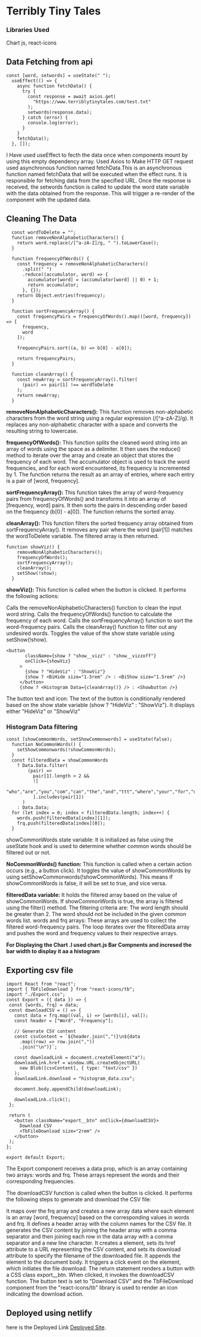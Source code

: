 # Terribly Tiny Tales
### Libraries Used
 Chart js,
 react-icons
## Data Fetching from api

```
const [word, setwords] = useState(" ");
  useEffect(() => {
    async function fetchData() {
      try {
        const response = await axios.get(
          "https://www.terriblytinytales.com/test.txt"
        );
        setwords(response.data);
      } catch (error) {
        console.log(error);
      }
    }
    fetchData();
  }, []);
  ```
  
 I Have used  useEffect to fecth the data once when components mount by using this empty dependency array.
 Used Axios to Make HTTP GET request used asynchronous function named fetchData.This is an asynchronous function named fetchData that will be executed when the effect runs. It is responsible for fetching data from the specified URL.
 Once the response is received, the setwords function is called to update the word state variable with the data obtained from the response. This will trigger a re-render of the component with the updated data.
 
 
## Cleaning The Data
```
  const wordToDelete = "";
  function removeNonAlphabeticCharacters() {
    return word.replace(/[^a-zA-Z]/g, " ").toLowerCase();
  }

  function frequencyOfWords() {
    const frequency = removeNonAlphabeticCharacters()
      .split(" ")
      .reduce((accumulator, word) => {
        accumulator[word] = (accumulator[word] || 0) + 1;
        return accumulator;
      }, {});
    return Object.entries(frequency);
  }

  function sortFrequencyArray() {
    const frequencyPairs = frequencyOfWords().map(([word, frequency]) => [
      frequency,
      word
    ]);

    frequencyPairs.sort((a, b) => b[0] - a[0]);

    return frequencyPairs;
  }

  function cleanArray() {
    const newArray = sortFrequencyArray().filter(
      (pair) => pair[1] !== wordToDelete
    );
    return newArray;
  }
```
**removeNonAlphabeticCharacters():** This function removes non-alphabetic characters from the word string using a regular expression (/[^a-zA-Z]/g). It replaces any non-alphabetic character with a space and converts the resulting string to lowercase.

**frequencyOfWords():** This function splits the cleaned word string into an array of words using the space as a delimiter. It then uses the reduce() method to iterate over the array and create an object that stores the frequency of each word. The accumulator object is used to track the word frequencies, and for each word encountered, its frequency is incremented by 1. The function returns the result as an array of entries, where each entry is a pair of [word, frequency].

**sortFrequencyArray():** This function takes the array of word-frequency pairs from frequencyOfWords() and transforms it into an array of [frequency, word] pairs. It then sorts the pairs in descending order based on the frequency (b[0] - a[0]). The function returns the sorted array.

**cleanArray():** This function filters the sorted frequency array obtained from sortFrequencyArray(). It removes any pair where the word (pair[1]) matches the wordToDelete variable. The filtered array is then returned.

```
function showViz() {
    removeNonAlphabeticCharacters();
    frequencyOfWords();
    sortFrequencyArray();
    cleanArray();
    setShow(!show);
  }
  ```
 **showViz():**
 This function is called when the button is clicked. It performs the following actions:

Calls the removeNonAlphabeticCharacters() function to clean the input word string.
Calls the frequencyOfWords() function to calculate the frequency of each word.
Calls the sortFrequencyArray() function to sort the word-frequency pairs.
Calls the cleanArray() function to filter out any undesired words.
Toggles the value of the show state variable using setShow(!show).
 ```
 <button
        className={show ? "show__vizz" : "show__vizzoff"}
        onClick={showViz}
      >
        {show ? "HideViz" : "ShowViz"}
        {show ? <BiHide size="1.5rem" /> : <BiShow size="1.5rem" />}
      </button>
      {show ? <Histogram Data={cleanArray()} /> : <Showbutton />}
  ```
The button text and icon: The text of the button is conditionally rendered based on the show state variable (show ? "HideViz" : "ShowViz"). It displays either "HideViz" or "ShowViz"

### Histogram Data filtering

```
const [showCommonWords, setShowCommonwords] = useState(false);
  function NoCommonWords() {
    setShowCommonwords(!showCommonWords);
  }
  const filteredData = showCommonWords
    ? Data.Data.filter(
        (pair) =>
          pair[1].length > 2 &&
          ![
            "who","are","you","com","can","the","and","ttt","where","your","for","our","how","get","from","all","have","with","yes"
          ].includes(pair[1])
      )
    : Data.Data;
  for (let index = 0; index < filteredData.length; index++) {
    words.push(filteredData[index][1]);
    frq.push(filteredData[index][0]);
  }
```
showCommonWords state variable: It is initialized as false using the useState hook and is used to determine whether common words should be filtered out or not.

**NoCommonWords() function:** This function is called when a certain action occurs (e.g., a button click). It toggles the value of showCommonWords by using setShowCommonwords(!showCommonWords). This means if showCommonWords is false, it will be set to true, and vice versa.

**filteredData variable:** It holds the filtered array based on the value of showCommonWords. If showCommonWords is true, the array is filtered using the filter() method. The filtering criteria are:
The word length should be greater than 2.
The word should not be included in the given common words list.
words and frq arrays: These arrays are used to collect the filtered word-frequency pairs. The loop iterates over the filteredData array and pushes the word and frequency values to their respective arrays.

**For Displaying the Chart .I used chart.js Bar Compnents and incresed the bar width to display it aa a histogram**
 
 ## Exporting csv file
 ```
 import React from "react";
import { TbFileDownload } from "react-icons/tb";
import "./Export.css";
const Export = ({ data }) => {
  const [words, frq] = data;
  const downloadCSV = () => {
    const data = frq.map((val, i) => [words[i], val]);
    const header = ["Word", "Frequency"];

    // Generate CSV content
    const csvContent = `${header.join(",")}\n${data
      .map((row) => row.join(","))
      .join("\n")}`;

    const downloadLink = document.createElement("a");
    downloadLink.href = window.URL.createObjectURL(
      new Blob([csvContent], { type: "text/csv" })
    );
    downloadLink.download = "histogram_data.csv";

    document.body.appendChild(downloadLink);

    downloadLink.click();
  };

  return (
    <button className="export__btn" onClick={downloadCSV}>
      Download CSV
      <TbFileDownload size="2rem" />
    </button>
  );
};

export default Export;

 ```
 The Export component receives a data prop, which is an array containing two arrays: words and frq. These arrays represent the words and their corresponding frequencies.

The downloadCSV function is called when the button is clicked. It performs the following steps to generate and download the CSV file:

It maps over the frq array and creates a new array data where each element is an array [word, frequency] based on the corresponding values in words and frq.
It defines a header array with the column names for the CSV file.
It generates the CSV content by joining the header array with a comma separator and then joining each row in the data array with a comma separator and a new line character.
It creates a <a> element, sets its href attribute to a URL representing the CSV content, and sets its download attribute to specify the filename of the downloaded file.
It appends the <a> element to the document body.
It triggers a click event on the <a> element, which initiates the file download.
The return statement renders a button with a CSS class export__btn. When clicked, it invokes the downloadCSV function. The button text is set to "Download CSV" and the TbFileDownload component from the "react-icons/tb" library is used to render an icon indicating the download action.
  
## Deployed using netlify
  here is the Deployed Link  [Deployed Site](https://textanalysis101.netlify.app/).

  
  
  
  

 
  
  
  


